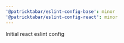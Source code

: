 ```yaml
---
'@patricktabar/eslint-config-base': minor
'@patricktabar/eslint-config-react': minor
---
```


Initial react eslint config

